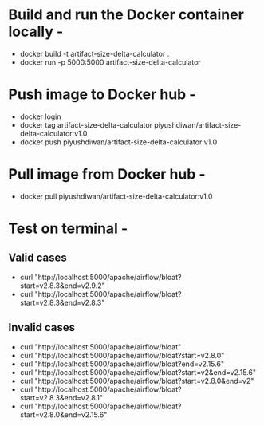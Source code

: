 # Build and run the Docker container locally - 
- docker build -t artifact-size-delta-calculator .
- docker run -p 5000:5000 artifact-size-delta-calculator


# Push image to Docker hub - 
- docker login
- docker tag artifact-size-delta-calculator piyushdiwan/artifact-size-delta-calculator:v1.0
- docker push piyushdiwan/artifact-size-delta-calculator:v1.0


# Pull image from Docker hub -
- docker pull piyushdiwan/artifact-size-delta-calculator:v1.0


# Test on terminal - 
## Valid cases
- curl "http://localhost:5000/apache/airflow/bloat?start=v2.8.3&end=v2.9.2"
- curl "http://localhost:5000/apache/airflow/bloat?start=v2.8.3&end=v2.8.3"


## Invalid cases
- curl "http://localhost:5000/apache/airflow/bloat"
- curl "http://localhost:5000/apache/airflow/bloat?start=v2.8.0"
- curl "http://localhost:5000/apache/airflow/bloat?end=v2.15.6"
- curl "http://localhost:5000/apache/airflow/bloat?start=v2&end=v2.15.6"
- curl "http://localhost:5000/apache/airflow/bloat?start=v2.8.0&end=v2"
- curl "http://localhost:5000/apache/airflow/bloat?start=v2.8.3&end=v2.8.1"
- curl "http://localhost:5000/apache/airflow/bloat?start=v2.8.0&end=v2.15.6"
